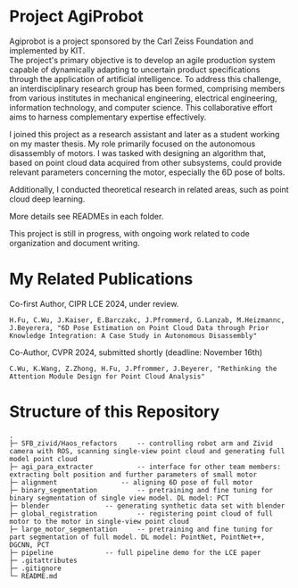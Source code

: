 # Project AgiProbot

Agiprobot is a project sponsored by the Carl Zeiss Foundation and implemented by KIT. 	
The project's primary objective is to develop an agile production system capable of dynamically adapting to uncertain product specifications through the application of artificial intelligence. To address this challenge, an interdisciplinary research group has been formed, comprising members from various institutes in mechanical engineering, electrical engineering, information technology, and computer science. This collaborative effort aims to harness complementary expertise effectively.

I joined this project as a research assistant and later as a student working on my master thesis. My role primarily focused on the autonomous disassembly of motors. I was tasked with designing an algorithm that, based on point cloud data acquired from other subsystems, could provide relevant parameters concerning the motor, especially the 6D pose of bolts. 

Additionally, I conducted theoretical research in related areas, such as point cloud deep learning.

More details see READMEs in each folder.

This project is still in progress, with ongoing work related to code organization and document writing.

# My Related Publications
Co-first Author, CIPR LCE 2024, under review.

	H.Fu, C.Wu, J.Kaiser, E.Barczakc, J.Pfrommerd, G.Lanzab, M.Heizmannc, J.Beyerera, "6D Pose Estimation on Point Cloud Data through Prior Knowledge Integration: A Case Study in Autonomous Disassembly"

Co-Author, CVPR 2024, submitted shortly (deadline: November 16th)

	C.Wu, K.Wang, Z.Zhong, H.Fu, J.Pfrommer, J.Beyerer, "Rethinking the Attention Module Design for Point Cloud Analysis"



# Structure of this Repository

```
.
├─ SFB_zivid/Haos_refactors		-- controlling robot arm and Zivid camera with ROS, scanning single-view point cloud and generating full model point cloud 
├─ agi_para_extracter			-- interface for other team members: extracting bolt position and further parameters of small motor
├─ alignment				-- aligning 6D pose of full motor
├─ binary_segmentation			-- pretraining and fine tuning for binary segmentation of single view model. DL model: PCT
├─ blender				-- generating synthetic data set with blender 
├─ global_registration			-- registering point cloud of full motor to the motor in single-view point cloud
├─ large_motor_segmentation		-- pretraining and fine tuning for part segmentation of full model. DL model: PointNet, PointNet++, DGCNN, PCT
├─ pipeline				-- full pipeline demo for the LCE paper
├─ .gitattributes
├─ .gitignore
└─ README.md
```
